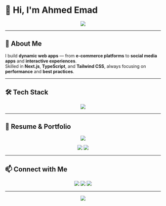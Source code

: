 
# 👋 Hi, I'm Ahmed Emad  

<p align="center">
  <img src="https://readme-typing-svg.herokuapp.com?size=24&duration=4000&color=2F81F7&center=true&vCenter=true&width=500&lines=Front-End+Developer;React.js+%26+Next.js+Enthusiast;Always+Learning+New+Techs" />
</p>  

---

## 🚀 About Me  
I build **dynamic web apps** — from **e-commerce platforms** to **social media apps** and **interactive experiences**.  
Skilled in **Next.js**, **TypeScript**, and **Tailwind CSS**, always focusing on **performance** and **best practices**.  

---

## 🛠 Tech Stack  

<p align="center">
  <img src="https://skillicons.dev/icons?i=html,css,js,ts,react,next,tailwind,git,github,vscode" />
</p>

---

## 📄 Resume & Portfolio  

<p align="center">
  <img src="https://readme-typing-svg.herokuapp.com?size=20&duration=4000&color=ff9800&center=true&vCenter=true&width=400&lines=Check+out+my+Portfolio!;Visit+my+Resume+%26+Projects" />
</p>  

<p align="center">
  <a href="https://your-cv-link.com" target="_blank"><img src="https://img.shields.io/badge/-Resume-2F81F7?style=for-the-badge&logo=readme&logoColor=white"/></a>
  <a href="https://ahmedemad26.github.io/portfolio/" target="_blank"><img src="https://img.shields.io/badge/-Portfolio-ff9800?style=for-the-badge&logo=react&logoColor=white"/></a>
</p>

---

## 📫 Connect with Me  

<p align="center">
  <a href="mailto:ahmeedemadmohamed@gmail.com"><img src="https://img.shields.io/badge/-Email-red?style=for-the-badge&logo=gmail&logoColor=white"/></a>
  <a href="https://github.com/ahmedemad26"><img src="https://img.shields.io/badge/-GitHub-181717?style=for-the-badge&logo=github&logoColor=white"/></a>
  <a href="https://www.linkedin.com/in/ahmedemad50/"><img src="https://img.shields.io/badge/-LinkedIn-blue?style=for-the-badge&logo=linkedin&logoColor=white"/></a>
</p>  

---

<p align="center">
  <img src="https://komarev.com/ghpvc/?username=ahmedemad26&label=Profile+Views&color=2F81F7&style=for-the-badge" />
</p>